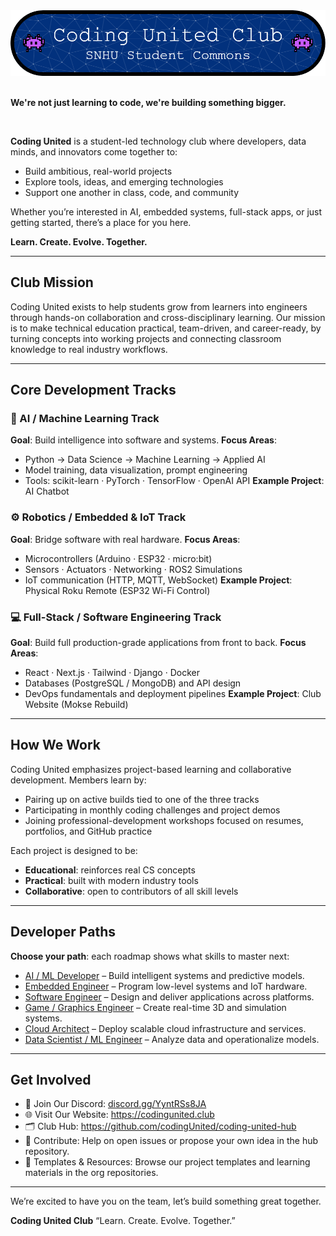 <div align="center"> <img src="/profile/github-header-image.png" alt="Coding United Club Logo" width="1000"/> </div>

<br>

**We're not just learning to code, we're building something bigger.**

<br>

**Coding United** is a student-led technology club where developers, data minds, and innovators come together to:

- Build ambitious, real-world projects
- Explore tools, ideas, and emerging technologies
- Support one another in class, code, and community

Whether you’re interested in AI, embedded systems, full-stack apps, or just getting started, there’s a place for you here.

**Learn. Create. Evolve. Together.**

---

## Club Mission

Coding United exists to help students grow from learners into engineers through hands-on collaboration and cross-disciplinary learning.
Our mission is to make technical education practical, team-driven, and career-ready, by turning concepts into working projects and connecting classroom knowledge to real industry workflows.

---

## Core Development Tracks


### 🧠 AI / Machine Learning Track

**Goal**: Build intelligence into software and systems.
**Focus Areas**:

- Python → Data Science → Machine Learning → Applied AI
- Model training, data visualization, prompt engineering
- Tools: scikit-learn · PyTorch · TensorFlow · OpenAI API
  **Example Project**: AI Chatbot

### ⚙️ Robotics / Embedded & IoT Track

**Goal**: Bridge software with real hardware.
**Focus Areas**:

- Microcontrollers (Arduino · ESP32 · micro:bit)
- Sensors · Actuators · Networking · ROS2 Simulations
- IoT communication (HTTP, MQTT, WebSocket)
  **Example Project**: Physical Roku Remote (ESP32 Wi-Fi Control)

### 💻 Full-Stack / Software Engineering Track

**Goal**: Build full production-grade applications from front to back.
**Focus Areas**:

- React · Next.js · Tailwind · Django · Docker
- Databases (PostgreSQL / MongoDB) and API design
- DevOps fundamentals and deployment pipelines
  **Example Project**: Club Website (Mokse Rebuild)

---

## How We Work

Coding United emphasizes project-based learning and collaborative development.
Members learn by:

- Pairing up on active builds tied to one of the three tracks
- Participating in monthly coding challenges and project demos
- Joining professional-development workshops focused on resumes, portfolios, and GitHub practice

Each project is designed to be:

- **Educational**: reinforces real CS concepts
- **Practical**: built with modern industry tools
- **Collaborative**: open to contributors of all skill levels

---

## Developer Paths

**Choose your path**: each roadmap shows what skills to master next:

- [AI / ML Developer](https://chatgpt.com/g/g-p-68a4ca08df088191b9d446e5429c57a1-todo-self-learning-path/c/Job-Road-Maps/AI_ML_Developer.md) – Build intelligent systems and predictive models.
- [Embedded Engineer](https://chatgpt.com/g/g-p-68a4ca08df088191b9d446e5429c57a1-todo-self-learning-path/c/Job-Road-Maps/Embedded_Engineer.md) – Program low-level systems and IoT hardware.
- [Software Engineer](https://chatgpt.com/g/g-p-68a4ca08df088191b9d446e5429c57a1-todo-self-learning-path/c/Job-Road-Maps/Software_Engineer.md) – Design and deliver applications across platforms.
- [Game / Graphics Engineer](https://chatgpt.com/g/g-p-68a4ca08df088191b9d446e5429c57a1-todo-self-learning-path/c/Job-Road-Maps/Game_n_Graphics_Engineer.md) – Create real-time 3D and simulation systems.
- [Cloud Architect](https://chatgpt.com/g/g-p-68a4ca08df088191b9d446e5429c57a1-todo-self-learning-path/c/Job-Road-Maps/Cloud_Architect.md) – Deploy scalable cloud infrastructure and services.
- [Data Scientist / ML Engineer](https://chatgpt.com/g/g-p-68a4ca08df088191b9d446e5429c57a1-todo-self-learning-path/c/Job-Road-Maps/Data_Scientist_ML.md) – Analyze data and operationalize models.

---

## Get Involved

- 💬 Join Our Discord: [discord.gg/YyntRSs8JA](https://discord.com/invite/YyntRSs8JA)
- 🌐 Visit Our Website: https://codingunited.club
- 🗂️ Club Hub: https://github.com/codingUnited/coding-united-hub
- 🧠 Contribute: Help on open issues or propose your own idea in the hub repository.
- 🧰 Templates & Resources: Browse our project templates and learning materials in the org repositories.

---

We’re excited to have you on the team, let’s build something great together.

**Coding United Club**
“Learn. Create. Evolve. Together.”
